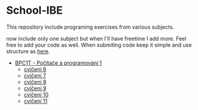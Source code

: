 # School-IBE

This repository include programing exercises from various subjects.

now include only one subject but when I'll have freetime I add more. Feel free to add your code as well. When submiting code keep it simple and use structure as [here](https://github.com/jedla97/School-IBE/tree/main/BPC1T).

* [BPC1T - Počítače a programování 1](https://github.com/jedla97/School-IBE/tree/main/BPC1T)
  * [cvičení 6](https://github.com/jedla97/School-IBE/tree/main/BPC1T/cviceni06)
  * [cvičení 7](https://github.com/jedla97/School-IBE/tree/main/BPC1T/cviceni07)
  * [cvičení 8](https://github.com/jedla97/School-IBE/tree/main/BPC1T/cviceni08)
  * [cvičení 9](https://github.com/jedla97/School-IBE/tree/main/BPC1T/cviceni09)
  * [cvičení 10](https://github.com/jedla97/School-IBE/tree/main/BPC1T/cviceni10)
  * [cvičení 11](https://github.com/jedla97/School-IBE/tree/main/BPC1T/cviceni11)
  
  
